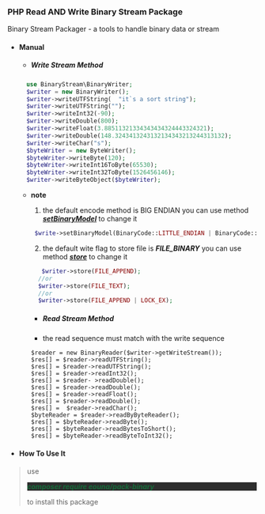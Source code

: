 ### PHP Read AND Write Binary Stream Package 
Binary Stream Packager - a tools to handle binary data or stream

- #### Manual
  
  - ##### Write Stream Method


  ````php
    use BinaryStream\BinaryWriter;
    $writer = new BinaryWriter();
    $writer->writeUTFString(  "it`s a sort string");
    $writer->writeUTFString("");
    $writer->writeInt32(-90);
    $writer->writeDouble(800);
    $writer->writeFloat(3.88511321334343434324443324321);
    $writer->writeDouble(148.3243413243132134343213244313132);
    $writer->writeChar("s");
    $byteWriter = new ByteWriter();
    $byteWriter->writeByte(120);
    $byteWriter->writeInt16ToByte(65530);
    $byteWriter->writeInt32ToByte(1526456146);
    $writer->writeByteObject($byteWriter);
  ````
 
  - **note**
        
    1. the default encode method is BIG ENDIAN you can use method ***<u>*setBinaryModel*</u>*** to change it
    
     ````php
      $write->setBinaryModel(BinaryCode::LITTLE_ENDIAN | BinaryCode::BIG_ENDIAN);
    `````
    2. the  default wite flag to store file is ***FILE_BINARY*** you can use method ***<u>*store*</u>*** to change it
 
    ````php
       $writer->store(FILE_APPEND);
      //or 
      $writer->store(FILE_TEXT);
      //or
      $writer->store(FILE_APPEND | LOCK_EX);
    `````


    - ##### Read Stream Method
    - the read sequence must match with the write sequence
    
    ````
    $reader = new BinaryReader($writer->getWriteStream());
    $res[] = $reader->readUTFString();
    $res[] = $reader->readUTFString();
    $res[] = $reader->readInt32();
    $res[] = $reader- >readDouble();
    $res[] = $reader->readDouble();
    $res[] = $reader->readFloat();
    $res[] = $reader->readDouble();
    $res[] =  $reader->readChar();
    $byteReader = $reader->readByByteReader();
    $res[] = $byteReader->readByte();
    $res[] = $byteReader->readBytesToShort();
    $res[] = $byteReader->readByteToInt32();
    ````

- #### How To Use It
>    use <p
>    style="fontsize:16px;color:#156b39;background-color:#2e2e2e">***composer
>    require eouna/pack-binary***</p> to install this package

